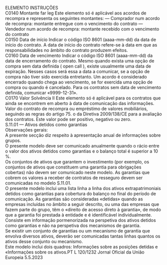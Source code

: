  
ELEMENTO  INSTRUÇÕES  
C0140  Montante  far leg  Este elemento só é aplicável aos acordos de recompra e representa os seguintes montantes: 
— Comprador num acordo de recompra: montante entregue com o vencimento do contrato 
— Vendedor num acordo de recompra: montante recebido com o vencimento do contrato  
C0150  Data de início  Indicar o código ISO 8601 (aaaa-mm-dd) da data de início do contrato. A data de início do 
contrato refere-se à data em que as responsabilidades no âmbito do contrato produzem 
efeitos.  
C0160  Data de vencimento  Indicar o código ISO 8601 (aaaa-mm-dd) da data de encerramento do contrato. Mesmo 
quando exista uma opção de compra sem data definida ( open call ), existe usualmente uma 
data de expiração. Nesses casos será essa a data a comunicar, se a opção de compra não tiver 
sido exercida entretanto. 
Um acordo é considerado encerrado quando chega ao vencimento, se for exercida uma opção 
de compra ou quando é cancelado. 
Para os contratos sem data de vencimento definida, comunicar «9999-12-31».  
C0170  Valor Solvência II  Este elemento só é aplicável para os contratos que ainda se encontrem em aberto à data de 
comunicação das informações. 
Valor do contrato de recompra ou empréstimo de valores mobiliários, seguindo as regras do 
artigo 75.  o da Diretiva 2009/138/CE para a avaliação dos contratos. 
Este valor pode ser positivo, negativo ou zero.  
S.11.01 — Ativos detidos como garantias  
Observações gerais:  
A presente secção diz respeito à apresentação anual de informações sobre grupos.  
O presente modelo deve ser comunicado anualmente quando o rácio entre o valor dos ativos detidos como garantias e o 
balanço total é superior a 10 %.  
Os conjuntos de ativos que garantem o investimento (por exemplo, os conjuntos de ativos que constituem uma garantia 
para obrigações cobertas) não devem ser comunicado neste modelo. As garantias que cobrem os valores a receber de 
contratos de resseguro devem ser comunicadas no modelo S.11.01.  
O presente modelo inclui uma lista linha a linha dos ativos extrapatrimoniais detidos como garantias para cobertura do 
balanço no final do período de comunicação. As garantias são consideradas «detidas» quando as empresas incluídas no 
âmbito a seguir descrito, ou uma das empresas que fazem parte do grupo, têm o «direito de acesso direto à garantia», de 
modo que a garantia foi prestada à entidade e é identificável individualmente.  
Consiste em informação pormenorizada na perspetiva dos ativos detidos como garantias e não na perspetiva dos 
mecanismos de garantia.  
Se existir um conjunto de garantias ou um mecanismo de garantia que envolva diversos ativos, deverão ser comunicadas 
tantas linhas quantos os ativos desse conjunto ou mecanismo.  
Este modelo inclui dois quadros: Informações sobre as posições detidas e «Informações sobre os ativos.PT  L 120/1232 Jornal Oficial da União Europeia 5.5.2023